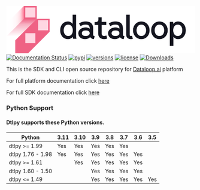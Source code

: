 ![logo.svg](docs%2F_static%2Flogo.svg) 
[![Documentation Status](https://readthedocs.org/projects/dtlpy/badge/?version=latest)](https://sdk-docs.dataloop.ai/en/latest/?badge=latest)
[![pypi](https://img.shields.io/pypi/v/dtlpy.svg)](https://pypi.org/project/dtlpy/)
[![versions](https://img.shields.io/pypi/pyversions/dtlpy.svg)](https://github.com/dataloop-ai/dtlpy)
[![license](https://img.shields.io/github/license/dataloop-ai/dtlpy.svg)](https://github.com/dataloop-ai/dtlpy/blob/master/LICENSE)
[![Downloads](https://static.pepy.tech/personalized-badge/dtlpy?period=total&units=international_system&left_color=grey&right_color=green&left_text=Downloads)](https://pepy.tech/project/dtlpy)

This is the SDK and CLI open source repository for [Dataloop.ai](https://dataloop.ai/) platform

For full platform documentation click [here](https://dataloop.ai/docs)

For full SDK documentation click [here](https://console.dataloop.ai/sdk-docs/latest)

### Python Support

#### Dtlpy supports these Python versions.

| Python            | 3.11 | 3.10 | 3.9 | 3.8 | 3.7 | 3.6 | 3.5 |
|-------------------|------|------|-----|-----|-----|-----|-----|
| dtlpy >= 1.99     | Yes  | Yes  | Yes | Yes | Yes |     |     |
| dtlpy 1.76 - 1.98 | Yes  | Yes  | Yes | Yes | Yes | Yes |     |
| dtlpy >= 1.61     |      | Yes  | Yes | Yes | Yes | Yes |     |
| dtlpy 1.60 - 1.50 |      |      | Yes | Yes | Yes | Yes |     |
| dtlpy <= 1.49     |      |      | Yes | Yes | Yes | Yes | Yes |           
